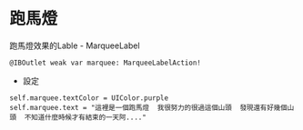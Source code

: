 # 跑馬燈
跑馬燈效果的Lable - MarqueeLabel

```
@IBOutlet weak var marquee: MarqueeLabelAction!
```
- 設定
```
self.marquee.textColor = UIColor.purple
self.marquee.text = "這裡是一個跑馬燈  我很努力的很過這個山頭  發現還有好幾個山頭  不知道什麼時候才有結束的一天阿...."
```
